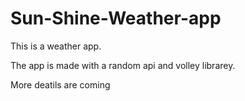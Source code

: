 # Sun-Shine-Weather-app

This is a weather app.

The app is made with a random api and volley librarey.

More deatils are coming